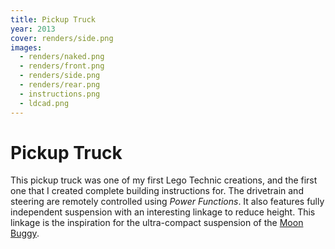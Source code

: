 ```yaml
---
title: Pickup Truck
year: 2013
cover: renders/side.png
images:
  - renders/naked.png
  - renders/front.png
  - renders/side.png
  - renders/rear.png
  - instructions.png
  - ldcad.png
---
```


# Pickup Truck

This pickup truck was one of my first Lego Technic creations, and the
first one that I created complete building instructions for.
The drivetrain and steering are remotely controlled using *Power
Functions*. It also features fully independent suspension with an
interesting linkage to reduce height. This linkage is the inspiration
for the ultra-compact suspension of the [Moon Buggy](/moonbuggy/).
